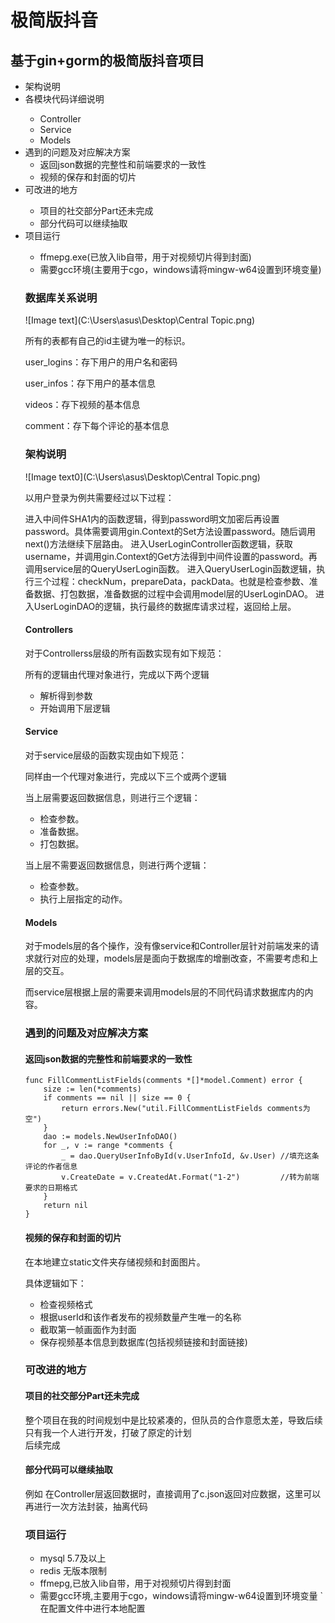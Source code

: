 # 极简版抖音
## 基于gin+gorm的极简版抖音项目

<ul>
<li>架构说明</li>
<li>各模块代码详细说明</li>
<ul>
<li>Controller</li>
<li>Service</li>
<li>Models</li>
</ul>
<li>遇到的问题及对应解决方案
<ul>
<li>返回json数据的完整性和前端要求的一致性</li>
<li>视频的保存和封面的切片</li>
</ul>
</li>
<li>可改进的地方</li>
<ul>
<li>项目的社交部分Part还未完成</li>
<li>部分代码可以继续抽取</li>
</ul>
<li>项目运行</li>
<ul>
<li>ffmepg.exe(已放入lib自带，用于对视频切片得到封面)</li>
<li>需要gcc环境(主要用于cgo，windows请将mingw-w64设置到环境变量)</li>
</ul>


### 数据库关系说明
![Image text](C:\Users\asus\Desktop\Central Topic.png)

所有的表都有自己的id主键为唯一的标识。

user_logins：存下用户的用户名和密码

user_infos：存下用户的基本信息

videos：存下视频的基本信息

comment：存下每个评论的基本信息

### 架构说明

![Image text0](C:\Users\asus\Desktop\Central Topic.png)

以用户登录为例共需要经过以下过程：

进入中间件SHA1内的函数逻辑，得到password明文加密后再设置password。具体需要调用gin.Context的Set方法设置password。随后调用next()方法继续下层路由。
进入UserLoginController函数逻辑，获取username，并调用gin.Context的Get方法得到中间件设置的password。再调用service层的QueryUserLogin函数。
进入QueryUserLogin函数逻辑，执行三个过程：checkNum，prepareData，packData。也就是检查参数、准备数据、打包数据，准备数据的过程中会调用model层的UserLoginDAO。
进入UserLoginDAO的逻辑，执行最终的数据库请求过程，返回给上层。


#### Controllers
对于Controllerss层级的所有函数实现有如下规范：

所有的逻辑由代理对象进行，完成以下两个逻辑

- 解析得到参数
- 开始调用下层逻辑

#### Service
对于service层级的函数实现由如下规范：

同样由一个代理对象进行，完成以下三个或两个逻辑

当上层需要返回数据信息，则进行三个逻辑：

- 检查参数。
- 准备数据。
- 打包数据。

当上层不需要返回数据信息，则进行两个逻辑：

- 检查参数。
- 执行上层指定的动作。

#### Models
对于models层的各个操作，没有像service和Controller层针对前端发来的请求就行对应的处理，models层是面向于数据库的增删改查，不需要考虑和上层的交互。

而service层根据上层的需要来调用models层的不同代码请求数据库内的内容。

### 遇到的问题及对应解决方案
#### 返回json数据的完整性和前端要求的一致性
```
func FillCommentListFields(comments *[]*model.Comment) error {
	size := len(*comments)
	if comments == nil || size == 0 {
		return errors.New("util.FillCommentListFields comments为空")
	}
	dao := models.NewUserInfoDAO()
	for _, v := range *comments {
		_ = dao.QueryUserInfoById(v.UserInfoId, &v.User) //填充这条评论的作者信息
		v.CreateDate = v.CreatedAt.Format("1-2")         //转为前端要求的日期格式
	}
	return nil
}
```

#### 视频的保存和封面的切片

在本地建立static文件夹存储视频和封面图片。

具体逻辑如下：

- 检查视频格式
- 根据userId和该作者发布的视频数量产生唯一的名称
- 截取第一帧画面作为封面
- 保存视频基本信息到数据库(包括视频链接和封面链接)

### 可改进的地方
#### 项目的社交部分Part还未完成
整个项目在我的时间规划中是比较紧凑的，但队员的合作意愿太差，导致后续只有我一个人进行开发，打破了原定的计划</br>
后续完成
#### 部分代码可以继续抽取
例如 在Controller层返回数据时，直接调用了c.json返回对应数据，这里可以再进行一次方法封装，抽离代码

### 项目运行
- mysql 5.7及以上
- redis 无版本限制
- ffmepg,已放入lib自带，用于对视频切片得到封面
- 需要gcc环境,主要用于cgo，windows请将mingw-w64设置到环境变量
` 在配置文件中进行本地配置
